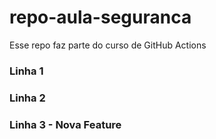 # repo-aula-seguranca
Esse repo faz parte do curso de GitHub Actions

### Linha 1
### Linha 2
### Linha 3 - Nova Feature
